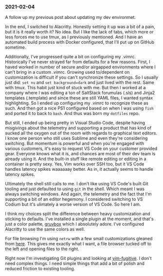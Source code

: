 ### 2021-02-04

A follow up my previous post about updating my dev environmet.

In the end, I switched to Alacritty. Honestly setting it up was a bit of a pain, 
but it is it really worth it? No idea. But I like the lack of tabs, which more
or less forces me to use tmux, as I previously mentioned. And I have an automated
build process with Docker configured, that I'll put up on GitHub sometime.

Additionally, I've progressed quite a bit on configuring my .vimrc. Historically I've
never strayed far from defaults for a few reasons. First, I haved worked in number of secure
and/or airgapped environments where I can't bring in a custom .vimrc. Growing used to/dependent
on customization is difficult if you can't synchronize these settings. So I usually just did:
`set nu` and `set background=dark` and just lived with the rest. Same with tmux. This habit just
kind of stuck with me. But then I worked at a company where I was editing a ton of SaltStack forumulas
 (.sls) and Jinja2 templates (.template) and since these are still YAML files, I wanted syntax highlighting.
So I ended up configuring my .vimrc to recognize these as such. And then got a nice PS1 configured based
on when I was using `fish` and ported it to back to `bash`. And thus was born my `dotfiles` repo.

But still, I ended up being pretty in Visual Studio Code, despite having misgivings about the telemetry and
supporting a product that has kind of sucked all the oxygen out of the room with regards to graphical text
editors. I know one person who still uses Sublime and even they're considering switching. But momentum is 
powerful and when you're engaged with various customers, it's easy to request VS Code on your customer provided
gear. Everyone knows what it is, and chances are most of their dev team is already using it. And the built-in
stuff like remote editing or editing in a container is pretty sexy. Yes, Vim works over SSH too, but it VS Code
handles latency spikes waaaaaay better. As in, it actually seems to handle latency spikes.

Ultimately the shell still calls to me. I don't like using VS Code's built Git tooling and just defaulted to
using `git` in the shell. Which meant I was always switching windows. And again, the telemetry and the fact that
I'm supporting a bit of an editor hegemony. I considered switching to VS Codium but it's ulimately a worse 
version of VS Code. So here I am.

I think my choices split the difference between heavy customization and sticking to defaults. I've installed
a single plugin at the moment, and that's just a color palette, [gruvbox](https://github.com/morhetz/gruvbox)
which I absolutely adore. I've configured Alacritty to use the same colors as well.

For file browsing I'm using `netrw` with a few small customizations gleaned from [here](https://shapeshed.com/vim-netrw/).
This gives me exactly what I want, a file browser tucked off to the left and opening files to the right.

Right now I'm investigating Git plugins and looking at [vim-fugitive](https://github.com/tpope/vim-fugitive). I
don't need complex things. I need simple things that add a bit of polish and reduced friction to existing 
tooling.  
